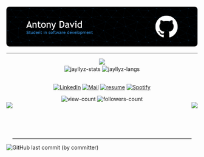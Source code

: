 ![Header](./img/header.png)

---

<div align="center">
  <a href="https://spotistats.app/user/jayllyz" target="_blank"> <img src="https://card.elwan.ch/?username=jayllyz&type=artists&range=lifetime&g_start=00000000&g_stop=00000000"> </a>
</div>

<div align="center">
 <img height="150em" src="https://github-readme-stats.vercel.app/api?username=jayllyz&theme=dark&show_icons=true&bg_color=00000000&title_color=39A6FF" loading="lazy" alt="jayllyz-stats"/>
 <img height="150em" src="https://github-readme-stats.vercel.app/api/top-langs/?username=jayllyz&layout=compact&theme=dark&bg_color=00000000&hide=shaderlab,SCSS&exclude_repo=jayllyz.github.io&langs_count=6&title_color=39A6FF" alt="jayllyz-langs"/>
</div>

<br>

<div align="center">
  
  [![LinkedIn](https://img.shields.io/badge/LinkedIn-0A66C2.svg?style=for-the-badge&logo=LinkedIn&logoColor=white&link=https://www.linkedin.com/in/antodavid/)](https://www.linkedin.com/in/antodavid/)
  [![Mail](https://img.shields.io/badge/Gmail-EA4335.svg?style=for-the-badge&logo=Gmail&logoColor=white&link=mailto:antonydavid945@gmail.com)](mailto:antonydavid945@gmail.com)
  [![resume](https://img.shields.io/badge/GitHub%20Pages-222222.svg?style=for-the-badge&logo=GitHub-Pages&logoColor=white&link=https://jayllyz.github.io/)](https://jayllyz.github.io/)
  [![Spotify](https://img.shields.io/badge/Spotify-1DB954.svg?style=for-the-badge&logo=Spotify&logoColor=white&link=https://open.spotify.com/user/4wts4nq3qaeb51i674dsrur7g?si=f79e97bfbe794a32)](https://open.spotify.com/user/4wts4nq3qaeb51i674dsrur7g?si=f79e97bfbe794a32)
    
</div>

<div align="center"> 
 <img src="https://komarev.com/ghpvc/?username=Jayllyz&label=Profile%20views&color=0e75b6&style=flat" loading="lazy" alt="view-count"/> 
 <img src="https://img.shields.io/github/followers/Jayllyz" loading="lazy" alt="followers-count"/>
</div>

<div>
  <img src="https://media.tenor.com/upP_Uw95N8sAAAAi/girl-anime.gif" height="100" width="auto" align="left">
  <img src="https://media.tenor.com/sxV4giuF69wAAAAi/2b.gif" height="100" width="auto" align="right">
</div>

<br><br><br><br>

---

![GitHub last commit (by committer)](https://img.shields.io/github/last-commit/jayllyz/jayllyz?label=last%20edit&color=blue)

